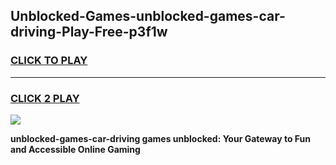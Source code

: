 
## Unblocked-Games-unblocked-games-car-driving-Play-Free-p3f1w
<h3>
<a href="https://premium76.site?title=unblocked-games-car-driving&ref=10A">CLICK TO PLAY</a></h3>
<hr>

<h3>
<a href="https://premium76.site?title=unblocked-games-car-driving&ref=10A">CLICK 2 PLAY</a>
  
</h3>

<a href="https://premium76.site?title=unblocked-games-car-driving&ref=10A"><img src="https://clearcache.store/games.png"></a>


**unblocked-games-car-driving games unblocked: Your Gateway to Fun and Accessible Online Gaming**
